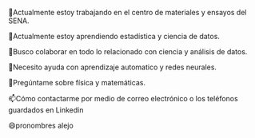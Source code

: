 🔭Actualmente estoy trabajando en el centro de materiales y ensayos del SENA.

🌱Actualmente estoy aprendiendo estadística y ciencia de datos.

👯Busco colaborar en todo lo relacionado con ciencia y análisis de datos.

🤔Necesito ayuda con aprendizaje automatico y redes neurales.

💬Pregúntame sobre física y matemáticas.

📫Cómo contactarme por medio de correo electrónico o los teléfonos guardados en Linkedin

😄pronombres alejo
